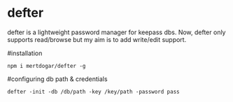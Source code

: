 # defter

defter is a lightweight password manager for keepass dbs. Now, defter only supports read/browse but my aim is to add write/edit support.

#installation

```npm i mertdogar/defter -g```

#configuring db path & credentials

```defter -init -db /db/path -key /key/path -password pass```
